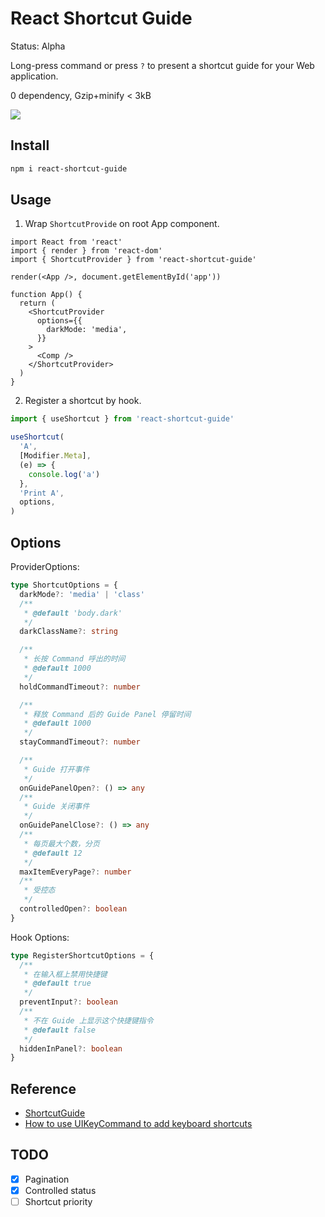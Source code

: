 # React Shortcut Guide

Status: Alpha

Long-press command or press `?` to present a shortcut guide for your Web application.

0 dependency, Gzip+minify < 3kB

![](https://fastly.jsdelivr.net/gh/Innei/fancy@master/2022/0530221552.png)

## Install

```bash
npm i react-shortcut-guide
```

## Usage

1. Wrap `ShortcutProvide` on root App component.

```tsx
import React from 'react'
import { render } from 'react-dom'
import { ShortcutProvider } from 'react-shortcut-guide'

render(<App />, document.getElementById('app'))

function App() {
  return (
    <ShortcutProvider
      options={{
        darkMode: 'media',
      }}
    >
      <Comp />
    </ShortcutProvider>
  )
}
```

2. Register a shortcut by hook.

```ts
import { useShortcut } from 'react-shortcut-guide'

useShortcut(
  'A',
  [Modifier.Meta],
  (e) => {
    console.log('a')
  },
  'Print A',
  options,
)
```

## Options

ProviderOptions:

```ts
type ShortcutOptions = {
  darkMode?: 'media' | 'class'
  /**
   * @default 'body.dark'
   */
  darkClassName?: string

  /**
   * 长按 Command 呼出的时间
   * @default 1000
   */
  holdCommandTimeout?: number

  /**
   * 释放 Command 后的 Guide Panel 停留时间
   * @default 1000
   */
  stayCommandTimeout?: number

  /**
   * Guide 打开事件
   */
  onGuidePanelOpen?: () => any
  /**
   * Guide 关闭事件
   */
  onGuidePanelClose?: () => any
  /**
   * 每页最大个数，分页
   * @default 12
   */
  maxItemEveryPage?: number
  /**
   * 受控态
   */
  controlledOpen?: boolean
}
```

Hook Options:

```ts
type RegisterShortcutOptions = {
  /**
   * 在输入框上禁用快捷键
   * @default true
   */
  preventInput?: boolean
  /**
   * 不在 Guide 上显示这个快捷键指令
   * @default false
   */
  hiddenInPanel?: boolean
}
```

## Reference

- [ShortcutGuide](https://github.com/Lessica/ShortcutGuide)
- [How to use UIKeyCommand to add keyboard shortcuts](https://www.hackingwithswift.com/example-code/uikit/how-to-use-uikeycommand-to-add-keyboard-shortcuts)

## TODO

- [x] Pagination
- [x] Controlled status
- [ ] Shortcut priority